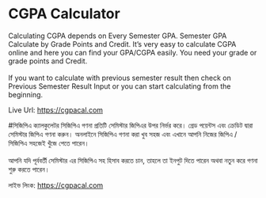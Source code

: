 # CGPA Calculator
Calculating CGPA depends on Every Semester GPA. Semester GPA Calculate by Grade Points and
Credit. It’s very easy to calculate CGPA online and here you can find your GPA/CGPA easily. You
need your grade or grade points and Credit.
<br><br>
If you want to calculate with previous semester result then check on Previous Semester Result
Input or you can start calculating from the beginning.

Live Url: https://cgpacal.com

#সিজিপিএ ক্যালকুলেটর
সিজিপিএ গণনা প্রতিটি সেমিস্টার জিপিএর উপর নির্ভর করে। গ্রেড পয়েন্টস এবং ক্রেডিট দ্বারা
সেমিস্টার জিপিএ গণনা করুন। অনলাইনে সিজিপিএ গণনা করা খুব সহজ এবং এখানে আপনি নিজের জিপিএ / সিজিপিএ
সহজেই খুঁজে পেতে পারেন।
<br><br>
আপনি যদি পূর্ববর্তী সেমিস্টার এর সিজিপিএ সহ হিসাব করতে চান, তাহলে তা ইনপুট দিতে পারেন অথবা নতুন
করে গণনা শুরু করতে পারেন।

লাইভ লিংক: https://cgpacal.com